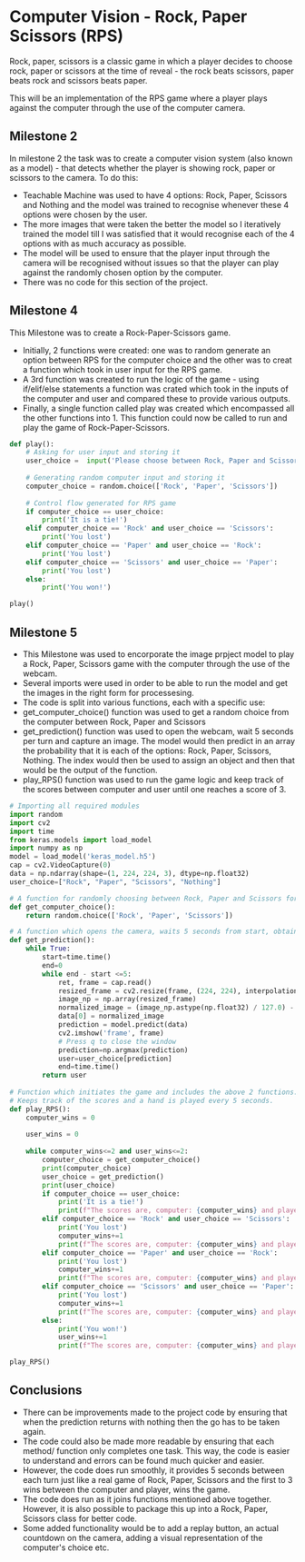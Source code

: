 # Computer Vision - Rock, Paper Scissors (RPS)

Rock, paper, scissors is a classic game in which a player decides to choose rock, paper or scissors at the time of reveal - the rock beats scissors, paper beats rock and scissors beats paper. 

This will be an implementation of the RPS game where a player plays against the computer through the use of the computer camera. 

## Milestone 2

In milestone 2 the task was to create a computer vision system (also known as a model) - that detects whether the player is showing rock, paper or scissors to the camera. To do this:
- Teachable Machine was used to have 4 options: Rock, Paper, Scissors and Nothing and the model was trained to recognise whenever these 4 options were chosen by the user. 
- The more images that were taken the better the model so I iteratively trained the model till I was satisfied that it would recognise each of the 4 options with as much accuracy as possible.
- The model will be used to ensure that the player input through the camera will be recognised without issues so that the player can play against the randomly chosen option by the computer.
- There was no code for this section of the project.

## Milestone 4

This Milestone was to create a Rock-Paper-Scissors game.
- Initially, 2 functions were created: one was to random generate an option between RPS for the computer choice and the other was to creat a function which took in user input for the RPS game.
- A 3rd function was created to run the logic of the game - using if/elif/else statements a function was crated which took in the inputs of the computer and user and compared these to provide various outputs. 
- Finally, a single function called play was created which encompassed all the other functions into 1. This function could now be called to run and play the game of Rock-Paper-Scissors.

```python
def play():
    # Asking for user input and storing it
    user_choice =  input('Please choose between Rock, Paper and Scissors: ')
    
    # Generating random computer input and storing it 
    computer_choice = random.choice(['Rock', 'Paper', 'Scissors'])
    
    # Control flow generated for RPS game
    if computer_choice == user_choice:
        print('It is a tie!')
    elif computer_choice == 'Rock' and user_choice == 'Scissors':
        print('You lost')
    elif computer_choice == 'Paper' and user_choice == 'Rock':
        print('You lost')
    elif computer_choice == 'Scissors' and user_choice == 'Paper':
        print('You lost')
    else:
        print('You won!')

play()
```


## Milestone 5

- This Milestone was used to encorporate the image prpject model to play a Rock, Paper, Scissors game with the computer through the use of the webcam.
- Several imports were used in order to be able to run the model and get the images in the right form for processesing.
- The code is split into various functions, each with a specific use:
- get_computer_choice() function was used to get a random choice from the computer between Rock, Paper and Scissors
- get_prediction() function was used to open the webcam, wait 5 seconds per turn and capture an image. The model would then predict in an array the probability that it is each of the options: Rock, Paper, Scissors, Nothing. The index would then be used to assign an object and then that would be the output of the function.
- play_RPS() function was used to run the game logic and keep track of the scores between computer and user until one reaches a score of 3.

```python
# Importing all required modules
import random
import cv2
import time
from keras.models import load_model
import numpy as np
model = load_model('keras_model.h5')
cap = cv2.VideoCapture(0)
data = np.ndarray(shape=(1, 224, 224, 3), dtype=np.float32)
user_choice=["Rock", "Paper", "Scissors", "Nothing"]

# A function for randomly choosing between Rock, Paper and Scissors for the computer's choice
def get_computer_choice():
    return random.choice(['Rock', 'Paper', 'Scissors'])

# A function which opens the camera, waits 5 seconds from start, obtains the prediction with the highest probability and returns the users choice accordingly
def get_prediction():
    while True:
        start=time.time()
        end=0
        while end - start <=5:
            ret, frame = cap.read()
            resized_frame = cv2.resize(frame, (224, 224), interpolation = cv2.INTER_AREA)
            image_np = np.array(resized_frame)
            normalized_image = (image_np.astype(np.float32) / 127.0) - 1 # Normalize the image
            data[0] = normalized_image
            prediction = model.predict(data)
            cv2.imshow('frame', frame)
            # Press q to close the window
            prediction=np.argmax(prediction)
            user=user_choice[prediction]
            end=time.time()
        return user
    
# Function which initiates the game and includes the above 2 functions. 
# Keeps track of the scores and a hand is played every 5 seconds. 
def play_RPS():
    computer_wins = 0
    
    user_wins = 0
    
    while computer_wins<=2 and user_wins<=2:
        computer_choice = get_computer_choice()
        print(computer_choice)
        user_choice = get_prediction()
        print(user_choice)
        if computer_choice == user_choice:
            print('It is a tie!')
            print(f"The scores are, computer: {computer_wins} and player: {user_wins}")
        elif computer_choice == 'Rock' and user_choice == 'Scissors':
            print('You lost')
            computer_wins+=1
            print(f"The scores are, computer: {computer_wins} and player: {user_wins}")
        elif computer_choice == 'Paper' and user_choice == 'Rock':
            print('You lost')
            computer_wins+=1
            print(f"The scores are, computer: {computer_wins} and player: {user_wins}")
        elif computer_choice == 'Scissors' and user_choice == 'Paper':
            print('You lost')
            computer_wins+=1
            print(f"The scores are, computer: {computer_wins} and player: {user_wins}")
        else:
            print('You won!')
            user_wins+=1
            print(f"The scores are, computer: {computer_wins} and player: {user_wins}")

play_RPS()
```
## Conclusions

- There can be improvements made to the project code by ensuring that when the prediction returns with nothing then the go has to be taken again. 
- The code could also be made more readable by ensuring that each method/ function only completes one task. This way, the code is easier to understand and errors can be found much quicker and easier. 
- However, the code does run smoothly, it provides 5 seconds between each turn just like a real game of Rock, Paper, Scissors and the first to 3 wins between the computer and player, wins the game. 
- The code does run as it joins functions mentioned above together. However, it is also possible to package this up into a Rock, Paper, Scissors class for better code.
- Some added functionality would be to add a replay button, an actual countdown on the camera, adding a visual representation of the computer's choice etc. 
